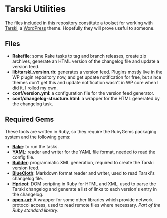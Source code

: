 # Tarski Utilities

The files included in this repository constitute a toolset for working with [Tarski](http://tarskitheme.com/ "An elegant, flexible WordPress theme"), a [WordPress](http://wordpress.org/) theme. Hopefully they will prove useful to someone.

## Files

  * __Rakefile__: some Rake tasks to tag and branch releases, create zip archives, generate an HTML version of the changelog file and update a version feed.
  * __lib/tarski_version.rb__: generates a version feed. Plugins mostly live in the WP plugin repository now, and get update notification for free, but since themes don't get this and update notification wasn't in WP core when I did it, I rolled my own.
  * __conf/version.yml__: a configuration file for the version feed generator.
  * __conf/changelog-structure.html__: a wrapper for the HTML generated by the changelog task.

## Required Gems

These tools are written in Ruby, so they require the RubyGems packaging system and the following gems:

  * [__Rake__](http://http://rake.rubyforge.org/ "Rake: Ruby Make"): to run the tasks.
  * [__YAML__](http://www.yaml.org/ "YAML: YAML Ain't Markup Language"): reader and writer for the YAML file format, needed to read the config file.
  * [__Builder__](http://builder.rubyforge.org/): programmatic XML generation, required to create the Tarski version feed.
  * [__BlueCloth__](http://www.devEiate.org/projects/BlueCloth "A Ruby impelementation of Markdown"): Markdown format reader and writer, used to read Tarski's changelog file.
  * [__Hpricot__](http://code.whytheluckystiff.net/hpricot/ "A fast and delightful HTML parser"): DOM scripting in Ruby for HTML and XML, used to parse the Tarski changelog and generate a list of links to each version's entry in the changelog.
  * [__open-uri__](http://www.ruby-doc.org/stdlib/libdoc/open-uri/rdoc/): A wrapper for some other libraries which provide network protocol access, used to read remote files where necessary. _Part of the Ruby standard library_.